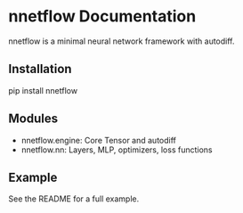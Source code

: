 # nnetflow Documentation

nnetflow is a minimal neural network framework with autodiff.

## Installation

pip install nnetflow

## Modules

- nnetflow.engine: Core Tensor and autodiff
- nnetflow.nn: Layers, MLP, optimizers, loss functions

## Example

See the README for a full example.
